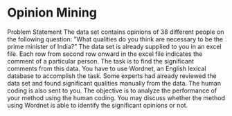 # Opinion Mining

Problem Statement
The data set contains opinions of 38 different people on the following question:
”What qualities do you think are necessary to be the prime minister of India?”
The data set is already supplied to you in an excel file. Each row from second row onward in the
excel file indicates the comment of a particular person. The task is to find the significant
comments from this data. You have to use Wordnet, an English lexical database to accomplish
the task. Some experts had already reviewed the data set and found significant qualities manually
from the data. The human coding is also sent to you. The objective is to analyze the performance
of your method using the human coding. You may discuss whether the method using Wordnet is
able to identify the significant opinions or not.
